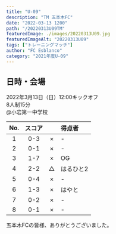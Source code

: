 ```yaml
---
title: "U-09"
description: "TM 五本木FC"
date: "2022-03-13 1200"
path: "/20220313U09TM"
featuredImage: ./images/20220313U09.jpg
featuredImageAlt: "20220313U09"
tags: ["トレーニングマッチ"]
author: "FC Esblanco"
category: "2021年度U-09"
---
```


## 日時・会場

2022年3月13日（日）12:00キックオフ<br>
8人制15分<br>
@小岩第一中学校

| No.| スコア |   | 得点者  |
|:--:|:------:|:-:|:--------|
| 1  | 0-3 | × |-|
| 2  | 0-1 | × |-|
| 3  | 1-7 | × |OG|
| 4  | 2-2 | △ |はるひと2|
| 5  | 0-4 | × |-|
| 6  | 1-3 | × |はやと|
| 7  | 0-2 | × |-|
| 8  | 0-1 | × |-|

五本木FCの皆様、ありがとうございました。
